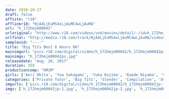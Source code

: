 ```yaml
---
date: 2018-10-27
draft: false
affsite: "r18"
afflinkr18: "NjA4LjEuMS4xLjAuMC4wLjAuMA"
url: "h_172hmjm00042"
urloriginal: "http://www.r18.com/videos/vod/movies/detail/-/id=h_172hmjm00042"
urlfinal: "http://media.r18.com/track/NjA4LjEuMS4xLjAuMC4wLjAuMA/videos/vod/movies/detail/-/id=h_172hmjm00042"
samplevid: "----"
title: "Big Tits Best 6 Hours 06"
mainimgurl: "pics.r18.com/digital/video/h_172hmjm00042/h_172hmjm00042ps.jpg"
mainimgs: "h_172hmjm00042ps.jpg"
releasedate: "Aug. 26, 2017"
duration: 359
productioncomp: "HMJM"
girls: ['Anri Okita', 'Yua Sakagami', 'Yuka Kojima', 'Kaede Niyama', 'Seira Sonoda', 'Reiko Kobayakawa', 'Rie Tachikawa']
categories: ['Private Tutor', 'Big Tits', 'Slender', 'Compilation', 'Over 4 Hours', 'Hi-Def']
imgurls: ['pics.r18.com/digital/video/h_172hmjm00042/h_172hmjm00042jp-1.jpg', 'pics.r18.com/digital/video/h_172hmjm00042/h_172hmjm00042jp-2.jpg', 'pics.r18.com/digital/video/h_172hmjm00042/h_172hmjm00042jp-3.jpg', 'pics.r18.com/digital/video/h_172hmjm00042/h_172hmjm00042jp-4.jpg', 'pics.r18.com/digital/video/h_172hmjm00042/h_172hmjm00042jp-5.jpg', 'pics.r18.com/digital/video/h_172hmjm00042/h_172hmjm00042jp-6.jpg', 'pics.r18.com/digital/video/h_172hmjm00042/h_172hmjm00042jp-7.jpg', 'pics.r18.com/digital/video/h_172hmjm00042/h_172hmjm00042jp-8.jpg', 'pics.r18.com/digital/video/h_172hmjm00042/h_172hmjm00042jp-9.jpg', 'pics.r18.com/digital/video/h_172hmjm00042/h_172hmjm00042jp-10.jpg', 'pics.r18.com/digital/video/h_172hmjm00042/h_172hmjm00042jp-11.jpg', 'pics.r18.com/digital/video/h_172hmjm00042/h_172hmjm00042jp-12.jpg', 'pics.r18.com/digital/video/h_172hmjm00042/h_172hmjm00042jp-13.jpg', 'pics.r18.com/digital/video/h_172hmjm00042/h_172hmjm00042jp-14.jpg', 'pics.r18.com/digital/video/h_172hmjm00042/h_172hmjm00042jp-15.jpg', 'pics.r18.com/digital/video/h_172hmjm00042/h_172hmjm00042jp-16.jpg', 'pics.r18.com/digital/video/h_172hmjm00042/h_172hmjm00042jp-17.jpg', 'pics.r18.com/digital/video/h_172hmjm00042/h_172hmjm00042jp-18.jpg', 'pics.r18.com/digital/video/h_172hmjm00042/h_172hmjm00042jp-19.jpg', 'pics.r18.com/digital/video/h_172hmjm00042/h_172hmjm00042jp-20.jpg']
imgs: ['h_172hmjm00042jp-1.jpg', 'h_172hmjm00042jp-2.jpg', 'h_172hmjm00042jp-3.jpg', 'h_172hmjm00042jp-4.jpg', 'h_172hmjm00042jp-5.jpg', 'h_172hmjm00042jp-6.jpg', 'h_172hmjm00042jp-7.jpg', 'h_172hmjm00042jp-8.jpg', 'h_172hmjm00042jp-9.jpg', 'h_172hmjm00042jp-10.jpg', 'h_172hmjm00042jp-11.jpg', 'h_172hmjm00042jp-12.jpg', 'h_172hmjm00042jp-13.jpg', 'h_172hmjm00042jp-14.jpg', 'h_172hmjm00042jp-15.jpg', 'h_172hmjm00042jp-16.jpg', 'h_172hmjm00042jp-17.jpg', 'h_172hmjm00042jp-18.jpg', 'h_172hmjm00042jp-19.jpg', 'h_172hmjm00042jp-20.jpg']
---
```

